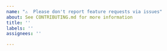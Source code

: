 ```yaml
---
name: "⚠️  Please don't report feature requests via issues"
about: See CONTRIBUTING.md for more information
title: ''
labels: ''
assignees: ''

---
```



